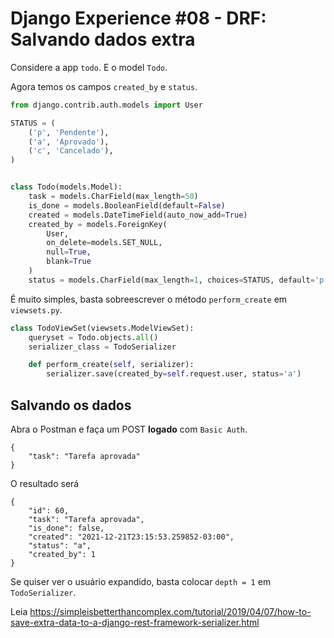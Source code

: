 # Django Experience #08 - DRF: Salvando dados extra

Considere a app `todo`. E o model `Todo`.

Agora temos os campos `created_by` e `status`.

```python
from django.contrib.auth.models import User

STATUS = (
    ('p', 'Pendente'),
    ('a', 'Aprovado'),
    ('c', 'Cancelado'),
)


class Todo(models.Model):
    task = models.CharField(max_length=50)
    is_done = models.BooleanField(default=False)
    created = models.DateTimeField(auto_now_add=True)
    created_by = models.ForeignKey(
        User,
        on_delete=models.SET_NULL,
        null=True,
        blank=True
    )
    status = models.CharField(max_length=1, choices=STATUS, default='p')
```

É muito simples, basta sobreescrever o método `perform_create` em `viewsets.py`.

```python
class TodoViewSet(viewsets.ModelViewSet):
    queryset = Todo.objects.all()
    serializer_class = TodoSerializer

    def perform_create(self, serializer):
        serializer.save(created_by=self.request.user, status='a')
```


## Salvando os dados

Abra o Postman e faça um POST **logado** com `Basic Auth`.

```
{
    "task": "Tarefa aprovada"
}
```

O resultado será

```
{
    "id": 60,
    "task": "Tarefa aprovada",
    "is_done": false,
    "created": "2021-12-21T23:15:53.259852-03:00",
    "status": "a",
    "created_by": 1
}
```

Se quiser ver o usuário expandido, basta colocar `depth = 1` em `TodoSerializer`.


Leia [https://simpleisbetterthancomplex.com/tutorial/2019/04/07/how-to-save-extra-data-to-a-django-rest-framework-serializer.html
](https://simpleisbetterthancomplex.com/tutorial/2019/04/07/how-to-save-extra-data-to-a-django-rest-framework-serializer.html
)
